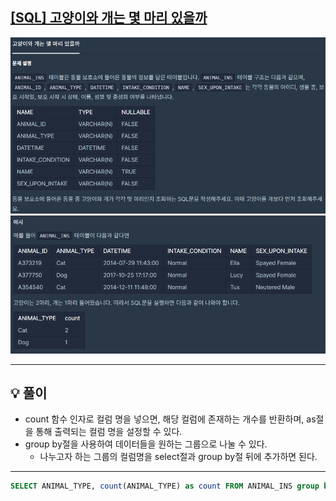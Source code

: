 ## [[SQL] 고양이와 개는 몇 마리 있을까](https://programmers.co.kr/learn/courses/30/lessons/59040(%EA%B3%A0%EC%96%91%EC%9D%B4%EC%99%80))
![](imgs/1.PNG)
![](imgs/2.PNG)
___

## 💡 풀이
- count 함수 인자로 컬럼 명을 넣으면, 해당 컬럼에 존재하는 개수를 반환하며, as절을 통해 출력되는 컬럼 명을 설정할 수 있다.
- group by절을 사용하여 데이터들을 원하는 그룹으로 나눌 수 있다.
    - 나누고자 하는 그룹의 컬럼명을 select절과 group by절 뒤에 추가하면 된다.
___
```sql
SELECT ANIMAL_TYPE, count(ANIMAL_TYPE) as count FROM ANIMAL_INS group by ANIMAL_TYPE order by ANIMAL_TYPE
```